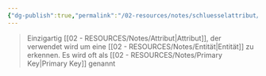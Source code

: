 ```yaml
---
{"dg-publish":true,"permalink":"/02-resources/notes/schluesselattribut/","tags":["datenbank","abkürzung"],"noteIcon":""}
---
```


> Einzigartig [[02 - RESOURCES/Notes/Attribut\|Attribut]], der verwendet wird um eine [[02 - RESOURCES/Notes/Entität\|Entität]] zu erkennen.
> Es wird oft als [[02 - RESOURCES/Notes/Primary Key\|Primary Key]] genannt